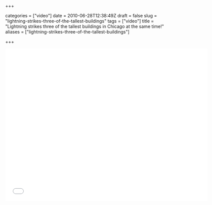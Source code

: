+++

categories = ["video"]
date = 2010-06-28T12:38:49Z
draft = false
slug = "lightning-strikes-three-of-the-tallest-buildings"
tags = ["video"]
title = "Lightning strikes three of the tallest buildings in Chicago at the same time!"
aliases = ["lightning-strikes-three-of-the-tallest-buildings"]

+++

<iframe src="//player.vimeo.com/video/12816548" width="640" height="480" frameborder="0" webkitallowfullscreen mozallowfullscreen allowfullscreen></iframe>
